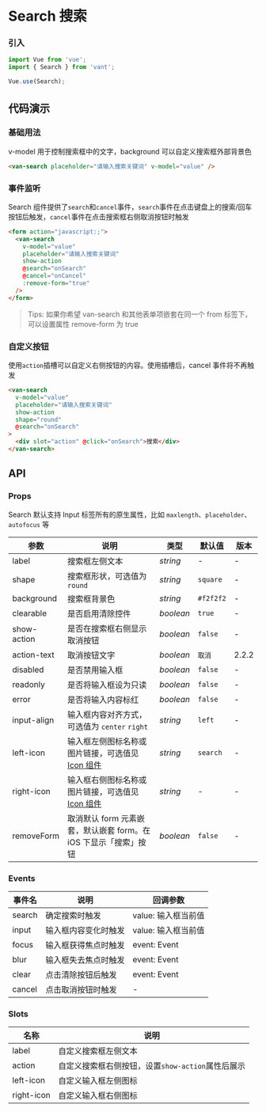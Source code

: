 # Search 搜索

### 引入

``` javascript
import Vue from 'vue';
import { Search } from 'vant';

Vue.use(Search);
```

## 代码演示

### 基础用法

v-model 用于控制搜索框中的文字，background 可以自定义搜索框外部背景色

```html
<van-search placeholder="请输入搜索关键词" v-model="value" />
```

### 事件监听

Search 组件提供了`search`和`cancel`事件，`search`事件在点击键盘上的搜索/回车按钮后触发，`cancel`事件在点击搜索框右侧取消按钮时触发

```html
<form action="javascript:;">
  <van-search
    v-model="value"
    placeholder="请输入搜索关键词"
    show-action
    @search="onSearch"
    @cancel="onCancel"
    :remove-form="true"
  />
</form>
```

> Tips: 如果你希望 van-search 和其他表单项嵌套在同一个 from 标签下，可以设置属性 remove-form 为 true

### 自定义按钮

使用`action`插槽可以自定义右侧按钮的内容。使用插槽后，cancel 事件将不再触发

```html
<van-search
  v-model="value"
  placeholder="请输入搜索关键词"
  show-action
  shape="round"
  @search="onSearch"
>
  <div slot="action" @click="onSearch">搜索</div>
</van-search>
```

## API

### Props

Search 默认支持 Input 标签所有的原生属性，比如 `maxlength`、`placeholder`、`autofocus` 等

| 参数 | 说明 | 类型 | 默认值 | 版本 |
|------|------|------|------|------|
| label | 搜索框左侧文本 | *string* | - | - |
| shape | 搜索框形状，可选值为 `round` | *string* | `square` | - |
| background | 搜索框背景色 | *string* | `#f2f2f2` | - |
| clearable | 是否启用清除控件 | *boolean* | `true` | - |
| show-action | 是否在搜索框右侧显示取消按钮 | *boolean* | `false` | - |
| action-text | 取消按钮文字 | *boolean* | `取消` | 2.2.2 |
| disabled | 是否禁用输入框 | *boolean* | `false` | - |
| readonly | 是否将输入框设为只读 | *boolean* | `false` | - |
| error | 是否将输入内容标红 | *boolean* | `false` | - |
| input-align | 输入框内容对齐方式，可选值为 `center` `right` | *string* | `left` | - |
| left-icon | 输入框左侧图标名称或图片链接，可选值见 [Icon 组件](/#/zh-CN/icon) | *string* | `search` | - |
| right-icon | 输入框右侧图标名称或图片链接，可选值见 [Icon 组件](/#/zh-CN/icon) | *string* | - | - |
| removeForm | 取消默认 form 元素嵌套，默认嵌套 form。在 iOS 下显示「搜索」按钮 | *boolean* | `false` | - |

### Events

| 事件名 | 说明 | 回调参数 |
|------|------|------|
| search | 确定搜索时触发 | value: 输入框当前值 |
| input | 输入框内容变化时触发 | value: 输入框当前值 |
| focus | 输入框获得焦点时触发 | event: Event |
| blur | 输入框失去焦点时触发 | event: Event |
| clear | 点击清除按钮后触发 | event: Event |
| cancel | 点击取消按钮时触发 | - |

### Slots

| 名称 | 说明 |
|------|------|
| label | 自定义搜索框左侧文本 |
| action | 自定义搜索框右侧按钮，设置`show-action`属性后展示 |
| left-icon | 自定义输入框左侧图标 |
| right-icon | 自定义输入框右侧图标 |
